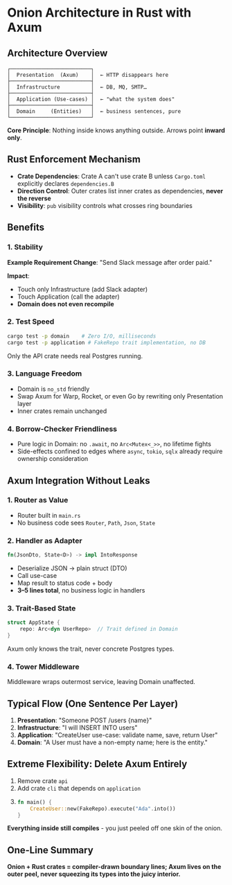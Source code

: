 # Onion Architecture in Rust with Axum

## Architecture Overview

```
┌──────────────────────────┐
│  Presentation  (Axum)    │  ← HTTP disappears here
├──────────────────────────┤
│  Infrastructure          │  ← DB, MQ, SMTP…
├──────────────────────────┤
│  Application (Use-cases) │  ← "what the system does"
├──────────────────────────┤
│  Domain     (Entities)   │  ← business sentences, pure
└──────────────────────────┘
```

**Core Principle**: Nothing inside knows anything outside. Arrows point **inward only**.

## Rust Enforcement Mechanism

- **Crate Dependencies**: Crate A can't use crate B unless `Cargo.toml` explicitly declares `dependencies.B`
- **Direction Control**: Outer crates list inner crates as dependencies, **never the reverse**
- **Visibility**: `pub` visibility controls what crosses ring boundaries

## Benefits

### 1. Stability
**Example Requirement Change**: "Send Slack message after order paid."

**Impact**:
- Touch only Infrastructure (add Slack adapter)
- Touch Application (call the adapter)
- **Domain does not even recompile**

### 2. Test Speed
```bash
cargo test -p domain    # Zero I/O, milliseconds
cargo test -p application # FakeRepo trait implementation, no DB
```
Only the API crate needs real Postgres running.

### 3. Language Freedom
- Domain is `no_std` friendly
- Swap Axum for Warp, Rocket, or even Go by rewriting only Presentation layer
- Inner crates remain unchanged

### 4. Borrow-Checker Friendliness
- Pure logic in Domain: no `.await`, no `Arc<Mutex<_>>`, no lifetime fights
- Side-effects confined to edges where `async`, `tokio`, `sqlx` already require ownership consideration

## Axum Integration Without Leaks

### 1. Router as Value
- Router built in `main.rs`
- No business code sees `Router`, `Path`, `Json`, `State`

### 2. Handler as Adapter
```rust
fn(JsonDto, State<D>) -> impl IntoResponse
```
- Deserialize JSON → plain struct (DTO)
- Call use-case
- Map result to status code + body
- **3–5 lines total**, no business logic in handlers

### 3. Trait-Based State
```rust
struct AppState { 
    repo: Arc<dyn UserRepo>  // Trait defined in Domain
}
```
Axum only knows the trait, never concrete Postgres types.

### 4. Tower Middleware
Middleware wraps outermost service, leaving Domain unaffected.

## Typical Flow (One Sentence Per Layer)

1. **Presentation**: "Someone POST /users {name}"
2. **Infrastructure**: "I will INSERT INTO users"  
3. **Application**: "CreateUser use-case: validate name, save, return User"
4. **Domain**: "A User must have a non-empty name; here is the entity."

## Extreme Flexibility: Delete Axum Entirely

1. Remove crate `api`
2. Add crate `cli` that depends on `application`
3. ```rust
   fn main() { 
       CreateUser::new(FakeRepo).execute("Ada".into()) 
   }
   ```
**Everything inside still compiles** - you just peeled off one skin of the onion.

## One-Line Summary

**Onion + Rust crates = compiler-drawn boundary lines; Axum lives on the outer peel, never squeezing its types into the juicy interior.**
